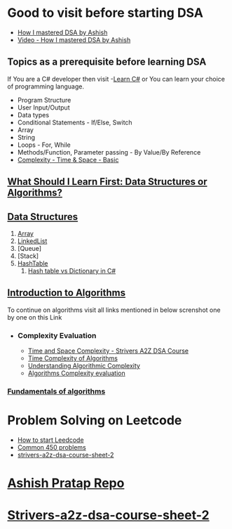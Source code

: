 # Good to visit before starting DSA
- [How I mastered DSA by Ashish](https://blog.algomaster.io/p/how-i-mastered-data-structures-and-algorithms)
- [Video - How I mastered DSA by Ashish](https://www.youtube.com/watch?v=F-ao3Q6I2Fc)

## Topics as a prerequisite before learning DSA 
If You are a C# developer then visit -[Learn C#](https://learn.microsoft.com/en-us/dotnet/csharp/tour-of-csharp/) or You can learn your choice of programming language.
- Program Structure
- User Input/Output
- Data types
- Conditional Statements - If/Else, Switch
- Array
- String
- Loops - For, While
- Methods/Function, Parameter passing - By Value/By Reference
- [Complexity - Time & Space - Basic](https://www.youtube.com/watch?v=FPu9Uld7W-E)
## [What Should I Learn First: Data Structures or Algorithms?](https://www.geeksforgeeks.org/what-should-i-learn-first-data-structures-or-algorithms/)
## [Data Structures](https://www.geeksforgeeks.org/data-structures/?ref=shm)
1. [Array]()
2. [LinkedList]()
3. [Queue]
4. [Stack]
5. [HashTable]()
    1. [Hash table vs Dictionary in C#](https://learn.microsoft.com/en-us/dotnet/standard/collections/hashtable-and-dictionary-collection-types)
## [Introduction to Algorithms](https://www.geeksforgeeks.org/introduction-to-algorithms/?ref=roadmap)
To continue on algorithms visit all links mentioned in below screnshot one by one on this Link
- ### Complexity Evaluation
  - [Time and Space Complexity - Strivers A2Z DSA Course](https://www.youtube.com/watch?v=FPu9Uld7W-E)
  - [Time Complexity of Algorithms](https://tekolio.com/time-complexity-of-algorithms-explained-with-examples/)
  - [Understanding Algorithmic Complexity](https://blog.algomaster.io/p/57bd4963-462f-4294-a972-4012691fc729)
  - [Algorithms Complexity evaluation](https://suvankar.medium.com/algorithms-complexity-evaluation-d7478bc95b92)
### [Fundamentals of algorithms](https://www.geeksforgeeks.org/fundamentals-of-algorithms/#introduction-to-algorithms)

# Problem Solving on Leetcode
- [How to start Leedcode](https://www.youtube.com/watch?v=Nx4bvwU0DqE)
- [Common 450 problems](https://www.geeksforgeeks.org/dsa-sheet-by-love-babbar/)
- [strivers-a2z-dsa-course-sheet-2](https://takeuforward.org/strivers-a2z-dsa-course/strivers-a2z-dsa-course-sheet-2)

# [Ashish Pratap Repo](https://github.com/ashishps1/awesome-leetcode-resources?tab=readme-ov-file)
# [Strivers-a2z-dsa-course-sheet-2](https://takeuforward.org/strivers-a2z-dsa-course/strivers-a2z-dsa-course-sheet-2)
